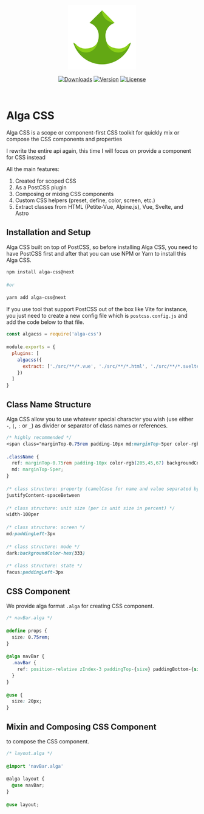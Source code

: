 <p align="center">
  <a href="https://algacss.gitlab.io/docs/" target="_blank" rel="noopener noreferrer">
    <img width="180" src="alga-css-logo.png" alt="Alga CSS logo">
  </a>
</p>

<p align="center">
  <a href="https://npmcharts.com/compare/alga-css?minimal=true"><img src="https://img.shields.io/npm/dm/alga-css.svg?sanitize=true" alt="Downloads"></a>
  <a href="https://www.npmjs.com/package/alga-css"><img src="https://img.shields.io/npm/v/alga-css.svg?sanitize=true" alt="Version"></a>
  <a href="https://www.npmjs.com/package/alga-css"><img src="https://img.shields.io/npm/l/alga-css.svg?sanitize=true" alt="License"></a>
</p>
<br/>

# Alga CSS
Alga CSS is a scope or component-first CSS toolkit for quickly mix or compose the CSS components and properties

I rewrite the entire api again, this time I will focus on provide a component for CSS instead

All the main features:
1. Created for scoped CSS
2. As a PostCSS plugin
3. Composing or mixing CSS components
5. Custom CSS helpers (preset, define, color, screen, etc.)
6. Extract classes from HTML (Petite-Vue, Alpine.js), Vue, Svelte, and Astro

## Installation and Setup
Alga CSS built on top of PostCSS, so before installing Alga CSS, you need to have PostCSS first and after that you can use NPM or Yarn to install this Alga CSS.

```sh
npm install alga-css@next

#or

yarn add alga-css@next
```

If you use tool that support PostCSS out of the box like Vite for instance, you just need to create a new config file which is `postcss.config.js` and add the code below to that file.

```js
const algacss = require('alga-css')

module.exports = {
  plugins: [
    algacss({
      extract: ['./src/**/*.vue', './src/**/*.html', './src/**/*.svelte', './src/**/*.astro']
    })
  ]
}
```

## Class Name Structure
Alga CSS allow you to use whatever special character you wish (use either `-`, `|`, `:` or `_`) as divider or separator of class names or references.

```css
/* highly recommended */
<span class="marginTop-0.75rem padding-10px md:marginTop-5per color-rgb(205,45,67) backgroundColor-hex(fff)"></span>

.className {
  ref: marginTop-0.75rem padding-10px color-rgb(205,45,67) backgroundColor-hex(fff);
  md: marginTop-5per;
}

/* class structure: property (camelCase for name and value separated by - or dash) */
justifyContent-spaceBetween

/* class structure: unit size (per is unit size in percent) */
width-100per

/* class structure: screen */
md:paddingLeft-3px

/* class structure: mode */
dark:backgroundColor-hex(333)

/* class structure: state */
facus:paddingLeft-3px
```

## CSS Component
We provide alga format `.alga` for creating CSS component.

```css
/* navBar.alga */

@define props {
  size: 0.75rem;
}

@alga navBar {
  .navBar {
    ref: position-relative zIndex-3 paddingTop-{size} paddingBottom-{size};
  }
}

@use {
  size: 20px;
}
```

## Mixin and Composing CSS Component
to compose the CSS component.

```css
/* layout.alga */

@import 'navBar.alga'

@alga layout {
  @use navBar;
}

@use layout;
```

